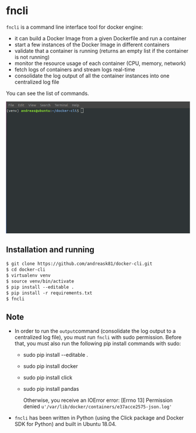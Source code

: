 # fncli

`fncli` is a command line interface tool for docker engine:
 * it can build a Docker Image from a given Dockerfile and run a container
 * start a few instances of the Docker Image in different containers
 * validate that a container is running (returns an empty list if the container is not running)
 * monitor the resource usage of each container (CPU, memory, network)
 * fetch logs of containers and stream logs real-time
 * consolidate the log output of all the container instances into one centralized log file

 You can see the list of commands.

 ![usage](/data/out.gif)

## Installation and running ##

```
$ git clone https://github.com/andreask81/docker-cli.git
$ cd docker-cli
$ virtualenv venv
$ source venv/bin/activate
$ pip install --editable .
$ pip install -r requirements.txt
$ fncli
```

## Note ##
* In order to run the `output`command (consolidate the log output to a centralized log file),
you must run `fncli` with sudo permission.
  Before that, you must also run the following pip install commands with sudo:
  * sudo pip install --editable .
  * sudo pip install docker
  * sudo pip install click
  * sudo pip install pandas

    Otherwise, you receive an IOError error: [Errno 13] Permission denied `u'/var/lib/docker/containers/e37acce2575-json.log'`

* `fncli` has been written in Python (using the Click package and Docker SDK for Python) and built in Ubuntu 18.04.
